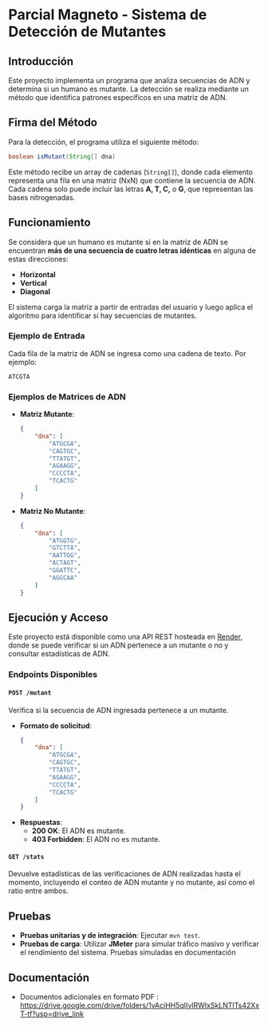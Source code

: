 # Parcial Magneto - Sistema de Detección de Mutantes

## Introducción

Este proyecto implementa un programa que analiza secuencias de ADN y determina si un humano es mutante. La detección se realiza mediante un método que identifica patrones específicos en una matriz de ADN.

## Firma del Método

Para la detección, el programa utiliza el siguiente método:

```java
boolean isMutant(String[] dna)
```

Este método recibe un array de cadenas (`String[]`), donde cada elemento representa una fila en una matriz (NxN) que contiene la secuencia de ADN. Cada cadena solo puede incluir las letras **A, T, C,** o **G**, que representan las bases nitrogenadas.

## Funcionamiento

Se considera que un humano es mutante si en la matriz de ADN se encuentran **más de una secuencia de cuatro letras idénticas** en alguna de estas direcciones:

- **Horizontal**
- **Vertical**
- **Diagonal**

El sistema carga la matriz a partir de entradas del usuario y luego aplica el algoritmo para identificar si hay secuencias de mutantes.

### Ejemplo de Entrada

Cada fila de la matriz de ADN se ingresa como una cadena de texto. Por ejemplo:
```plaintext
ATCGTA
```

### Ejemplos de Matrices de ADN

- **Matriz Mutante**:
  ```json
  {
      "dna": [
          "ATGCGA",
          "CAGTGC",
          "TTATGT",
          "AGAAGG",
          "CCCCTA",
          "TCACTG"
      ]
  }
  ```

- **Matriz No Mutante**:
  ```json
  {
      "dna": [
          "ATGGTG",
          "GTCTTA",
          "AATTGG",
          "ACTAGT",
          "GGATTC",
          "AGGCAA"
      ]
  }
  ```

## Ejecución y Acceso

Este proyecto está disponible como una API REST hosteada en [Render](https://mutanteapi.onrender.com), donde se puede verificar si un ADN pertenece a un mutante o no y consultar estadísticas de ADN.

### Endpoints Disponibles

#### `POST /mutant`
Verifica si la secuencia de ADN ingresada pertenece a un mutante.

- **Formato de solicitud**:
  ```json
  {
      "dna": [
          "ATGCGA",
          "CAGTGC",
          "TTATGT",
          "AGAAGG",
          "CCCCTA",
          "TCACTG"
      ]
  }
  ```
- **Respuestas**:
  - **200 OK**: El ADN es mutante.
  - **403 Forbidden**: El ADN no es mutante.

#### `GET /stats`
Devuelve estadísticas de las verificaciones de ADN realizadas hasta el momento, incluyendo el conteo de ADN mutante y no mutante, así como el ratio entre ambos.

## Pruebas

- **Pruebas unitarias y de integración**: Ejecutar `mvn test`.
- **Pruebas de carga**: Utilizar **JMeter** para simular tráfico masivo y verificar el rendimiento del sistema. Pruebas simuladas en documentación


## Documentación
- Documentos adicionales en formato PDF : https://drive.google.com/drive/folders/1vAciHH5qIIvlRWIxSkLNTlTs42XxT-tf?usp=drive_link
